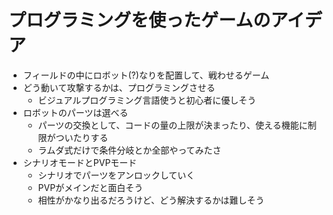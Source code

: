 # プログラミングを使ったゲームのアイデア

- フィールドの中にロボット(?)なりを配置して、戦わせるゲーム
- どう動いて攻撃するかは、プログラミングさせる
  - ビジュアルプログラミング言語使うと初心者に優しそう
- ロボットのパーツは選べる
  - パーツの交換として、コードの量の上限が決まったり、使える機能に制限がついたりする
  - ラムダ式だけで条件分岐とか全部やってみたさ
- シナリオモードとPVPモード
  - シナリオでパーツをアンロックしていく
  - PVPがメインだと面白そう
  - 相性がかなり出るだろうけど、どう解決するかは難しそう
